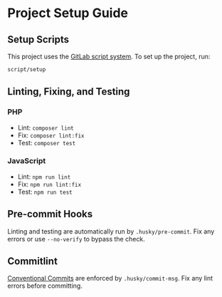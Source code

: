 # Project Setup Guide

## Setup Scripts

This project uses the
[GitLab script system](https://github.blog/2015-06-30-scripts-to-rule-them-all/).
To set up the project, run:

```bash
script/setup
```

## Linting, Fixing, and Testing

### PHP

-   Lint: `composer lint`
-   Fix: `composer lint:fix`
-   Test: `composer test`

### JavaScript

-   Lint: `npm run lint`
-   Fix: `npm run lint:fix`
-   Test: `npm run test`

## Pre-commit Hooks

Linting and testing are automatically run by `.husky/pre-commit`. Fix any errors
or use `--no-verify` to bypass the check.

## Commitlint

[Conventional Commits](https://www.npmjs.com/package/@commitlint/config-conventional)
are enforced by `.husky/commit-msg`. Fix any lint errors before committing.
